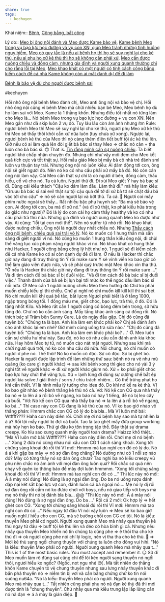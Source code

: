 ```yaml
---
share: true
tags:
  - kechuyen
---
```


Khái niệm:: [Bênh](../T%E1%BB%AB%20%C4%91i%E1%BB%83n/T%C3%ADch%20c%E1%BB%B1c/B%C3%AAnh.md), [Công bằng, bất công](../T%E1%BB%AB%20%C4%91i%E1%BB%83n/Trung%20t%C3%ADnh/C%C3%B4ng%20b%E1%BA%B1ng,%20b%E1%BA%A5t%20c%C3%B4ng.md)

Lý do:: [Meo bị ông nội đánh và Meo được Kame bảo vệ](../S%E1%BB%B1%20ki%E1%BB%87n/Meo%20b%E1%BB%8B%20%C3%B4ng%20n%E1%BB%99i%20%C4%91%C3%A1nh%20v%C3%A0%20Meo%20%C4%91%C6%B0%E1%BB%A3c%20Kame%20b%E1%BA%A3o%20v%E1%BB%87.md), [Kame bênh Meo trong vụ bạo lực học đường và vụ con XN, giúp Meo tránh những tình huống nguy hiểm](../S%E1%BB%B1%20ki%E1%BB%87n/Kame%20b%C3%AAnh%20Meo%20trong%20v%E1%BB%A5%20b%E1%BA%A1o%20l%E1%BB%B1c%20h%E1%BB%8Dc%20%C4%91%C6%B0%E1%BB%9Dng%20v%C3%A0%20v%E1%BB%A5%20con%20XN,%20gi%C3%BAp%20Meo%20tr%C3%A1nh%20nh%E1%BB%AFng%20t%C3%ACnh%20hu%E1%BB%91ng%20nguy%20hi%E1%BB%83m.md), [Meo có quy tắc là nếu ai bênh họ thì họ sẽ suy nghĩ lại cho kẻ thù, nếu ai phụ họ xử kẻ thù thì họ sẽ không cần phải xử](Meo%20c%C3%B3%20quy%20t%E1%BA%AFc%20l%C3%A0%20n%E1%BA%BFu%20ai%20b%C3%AAnh%20h%E1%BB%8D%20th%C3%AC%20h%E1%BB%8D%20s%E1%BA%BD%20suy%20ngh%C4%A9%20l%E1%BA%A1i%20cho%20k%E1%BA%BB%20th%C3%B9,%20n%E1%BA%BFu%20ai%20ph%E1%BB%A5%20h%E1%BB%8D%20x%E1%BB%AD%20k%E1%BA%BB%20th%C3%B9%20th%C3%AC%20h%E1%BB%8D%20s%E1%BA%BD%20kh%C3%B4ng%20c%E1%BA%A7n%20ph%E1%BA%A3i%20x%E1%BB%AD.md), [Meo cần được nuông chiều và đồng cảm, nhưng gia đình và người xung quanh thường chỉ cho rằng lỗi tại Meo](Meo%20c%E1%BA%A7n%20%C4%91%C6%B0%E1%BB%A3c%20nu%C3%B4ng%20chi%E1%BB%81u%20v%C3%A0%20%C4%91%E1%BB%93ng%20c%E1%BA%A3m,%20nh%C6%B0ng%20gia%20%C4%91%C3%ACnh%20v%C3%A0%20ng%C6%B0%E1%BB%9Di%20xung%20quanh%20th%C6%B0%E1%BB%9Dng%20ch%E1%BB%89%20cho%20r%E1%BA%B1ng%20l%E1%BB%97i%20t%E1%BA%A1i%20Meo.md), [Meo khao khát có một người có tính cách công bằng, kiếm cách để cả nhà Kame không còn ai mất danh dự để đi làm](Meo%20khao%20kh%C3%A1t%20c%C3%B3%20m%E1%BB%99t%20ng%C6%B0%E1%BB%9Di%20c%C3%B3%20t%C3%ADnh%20c%C3%A1ch%20c%C3%B4ng%20b%E1%BA%B1ng,%20ki%E1%BA%BFm%20c%C3%A1ch%20%C4%91%E1%BB%83%20c%E1%BA%A3%20nh%C3%A0%20Kame%20kh%C3%B4ng%20c%C3%B2n%20ai%20m%E1%BA%A5t%20danh%20d%E1%BB%B1%20%C4%91%E1%BB%83%20%C4%91i%20l%C3%A0m.md)

[Bênh là bảo vệ dù cho người được bênh sai](./B%C3%AAnh%20l%C3%A0%20b%E1%BA%A3o%20v%E1%BB%87%20d%C3%B9%20cho%20ng%C6%B0%E1%BB%9Di%20%C4%91%C6%B0%E1%BB%A3c%20b%C3%AAnh%20sai.md)

#kechuyen 

Hồi nhỏ ông nội bênh Meo đánh chị, Meo anti ông nội và bảo vệ chị.
Hồi nhỏ ông nội cũng vì bênh Meo mà chửi nhiều bạn bè Meo, Meo bênh họ dù họ làm sai với Meo.
Kame là 1 thằng khốn.
Nhưng điều tốt nhất nó từng làm cho Meo là...
Nó bênh Meo trong vụ bạo lực học đường + vụ con XN.
Nên Meo gần như đã skip luôn 2 vụ đó.
Tuy lâu lâu còn ám ảnh nhưng ítm
Rule: ngươi bênh Meo thì Meo sẽ suy nghĩ lại cho kẻ thù, ngươi phụ Meo xử kẻ thù thì Meo sẽ thấy thôi khỏi cần xử nữa luôn (tuy chưa xử xong). Ngược lại, ngươi bênh kẻ thù của Meo thì nó càng thêm điên tiết buff tội ác kẻ thù lên.
Giờ nếu có ai làm quá lên đòi giết bà bác sĩ thay Meo => chắc nó cản + tha luôn cho bà bác sĩ. 🙃
That is.
[Tin rằng mình cần sự nuông chiều](./Tin%20r%E1%BA%B1ng%20m%C3%ACnh%20c%E1%BA%A7n%20s%E1%BB%B1%20nu%C3%B4ng%20chi%E1%BB%81u.md).
Ta biết ngươi khó chấp nhận chuyện đó.
Nhưng chỉ như vậy mới đem cho Meo kết quả tích cực và tốt thật sự.
Hồi mẫu giáo Meo bị mấy bà cô nhà trẻ đánh sml luôn vụ thuận tay trái.
Nhưng ông nội nó luôn kiểu: Ai dám động tới con, ông nội sẽ giết người đó.
Nên nó ko có nhu cầu phải xử mấy bà đó.
Nó còn cản ông nội làm vậy.
Cái Meo cần thật sự chỉ là có người ở bên, đồng cảm, thấu hiểu, cổ vũ cho nó.
Ta cá luôn. Ngươi thử đi. Đi xúi Meo giết Ý hay bà bác sĩ đi. Đừng cái kiểu thách "Cậu ko dám làm đâu. Làm thử đi." mà hãy làm kiểu: "Gruuu bà bác sĩ sai evil thật sự tội cậu quá để tớ đi xử bả tớ sẽ chặt đầu bả vác tới cho cậu" => nó sẽ cản ngươi lại và bớt thù. Ta cá. 🙂
Ngươi coi mấy phim nước ngoài sẽ thấy...
Rất nhiều bậc phụ huynh sẽ: "Ba má sẽ bảo vệ con. Ai động tới con, ba má đi xử nó." (và đi xử thật, ko phải kiểu hứa trong ảo giác như ngươi)?
Đó là lý do con cái họ cảm thấy healthy và ko có nhu cầu phải trả thù nữa.
Nhưng gia đình và người xung quanh Meo ko được như vậy.
Ai cũng: "lỗi tại con mới thế".
Nên nó suffer từ nhỏ rồi.
Nó khao khát được nuông chiều.
Ông nội là người duy nhất chiều nó.
Nhưng [Thấy cách ông nội bênh, chiều quá sai trái vô lý](./C%E1%BA%A3m%20nh%E1%BA%ADn%20v%E1%BB%81%20ng%C6%B0%E1%BB%9Di%20kh%C3%A1c/Th%E1%BA%A5y%20c%C3%A1ch%20%C3%B4ng%20n%E1%BB%99i%20b%C3%AAnh,%20chi%E1%BB%81u%20qu%C3%A1%20sai%20tr%C3%A1i%20v%C3%B4%20l%C3%BD.md).
Nó ko muốn có 1 hung thần mà sẵn sàng đi giết người vì nó.
Nó cũng ko muốn 1 hung thần kiểu ông nội, đi chửi thề văng tục xúc phạm nặng người khác vì nó.
Nó khao khát có hung thần như Hacker, 1 người công bằng công lý hệt như nó. 1 người sẽ đi kiếm cách để cả nhà Kame ko có ai còn danh dự để đi làm.
Ờ nếu là Hacker thì chắc giờ này đang đi truy thông tin Ý rồi make sure Ý sẽ vĩnh viễn ko bao giờ có thể làm giáo viên được nữa, và sẽ phải quỳ trước mặt Meo khóc xin tha thứ.
"Ờ nếu là Hacker thì chắc giờ này đang đi truy thông tin Ý rồi make sure …"
Và đi tìm cách để bà bác sĩ bị đuổi việc.
"Và đi tìm cách để bà bác sĩ bị đuổi việc."
Thanh danh của bả sẽ bị lụn bại tới mức ko thể ngóc đầu làm bác sĩ nổi nữa.
Ờ! Meo cần 1 người nuông chiều Meo theo hướng đó
Chứ ko phải muốn chiều kiểu gì thì chiều.
Chứ ai nghĩ nó chỉ muốn kill kill kill thì sai bét
Nó chỉ muốn kill khi quá bế tắc, bất lựcm
Ngươi phải biết là ở tầng 1000, ngập trong bóng tối.
1 đống máu me, giết chóc, bạo lực, trả thù, ở đó.
Đó là tầng nhốt Kilo.
Và Meo rất cần 1 người cũng có bóng đêm bên trong, sở hữu tầng đó.
Chứ nó ko cần ánh sáng.
Mấy tầng khác ánh sáng cả đống rồi.
Nó thích bác sĩ Trâm bên Sunny Care.
Là do ngày đầu gặp.
Chị đó cũng đã tuyên bố: "Chúng ta là bạn. Anh kia làm em khóc phải ko? Chị sẽ đánh ảnh cho ảnh khóc lại em nhé? Giờ mình cùng uống trà sữa nào."
"Chị đó cũng đã tuyên bố: "Chúng ta là bạn. Anh kia làm em khóc phải ko? …"
Ờ. Meo luôn cần sự chiều hư như này. Sau đó, nó ko có nhu cầu cần đánh anh kia khóc nữa.
Hay hôm Meo tự tử, nó muốn cào nát mặt ngươi. Nhưng sau khi má chửi ngươi quá trời, nó ko còn nhu cầu đó nữa.
Nói chung, nó chỉ muốn có người ở phe nó. Thế thôi!
Nó ko muốn cô độc.
Sợ cô độc.
Sợ bị ghét bỏ.
Hacker là người được lập trình để làm những thứ sau: bênh nó ra vẻ như mù quáng (ko care gì người khác) => sau khi bênh xong thì gieo cho nó vài 3 ý nghĩ tốt về người khác => đi xử người khác giùm nó. Xử = ko phải giết chóc bạo lực hay chửi thề văng tục. Xử = lạnh lùng đi dùng sự cưỡng chế bắt ép người kia solve / giải thích / sorry / chịu trách nhiệm... Có thể trừng phạt họ khi cần thiết.
Vĩ là hình mẫu lý tưởng cho idea đó.
Do khi nó kể ra kẻ thù.
Vĩ ko bao giờ nhào vô bênh thẳng kẻ thù nó cả.
Vd: Nó kể con CG qua nhà thấy ba nó => la lên á á rồi bỏ về ngang, ko báo nó hay 1 tiếng, để nó bị leo cây cả buổi.
"Vd: Nó kể con CG qua nhà thấy ba nó => la lên á á rồi bỏ về ngang, ko bá…"
Thì case này con CG đang là kẻ thù của nó.
Vĩ ko bao giờ nhào vô thẳng phán: Hmmm chắc con CG có lý do bla bla..
Mà Vĩ luôn mở bài: Wtffff???? Haha con này điên rồi. Chời mẹ ơi nó bệnh hay sao mà tự nhiên la á á? Rồi tội mấy người bị đợi cả buổi. Tao là tao ghét mấy đứa group working mà hủy hẹn ko báo. Thứ gì đâu ko tôn trọng tập thể. Đây thật sự drama creepy. Ko hỉu sao xung quanh mấy người toàn drama? Haizzz khổ thiệt...
"Mà Vĩ luôn mở bài: Wtffff???? Haha con này điên rồi. Chời mẹ ơi nó bệnh …"
Xong 2 đứa nó cùng nhau nói xấu con CG 1 cách sảng khoái.
Xong tới chừng sảng khoái đủ rồi thì Vĩ mới: Hmmm mà tao nghĩ con đó có lý do. Nó á á khi gặp ba mày => nó sợ đàn ông chăng? Nó dường như có 1 nỗi sợ nào đó? Mày có từng thấy nó sợ đàn ông chưa? Tao nghi ba nó kiểu creepy vũ phu nên chắc nó ám ảnh với mọi đàn ông luôn quá? Rồi chắc sợ quá nên chạy về quên ko thông báo để mày đợi luôn hmmmm.
"Xong tới chừng sảng khoái đủ rồi thì Vĩ mới: Hmmm mà tao nghĩ con đó có …"
Thì lúc này nó mới: Á á mày nói đúng! Nó đúng là sợ ngại đàn ông. Do ba nó uống rượu đánh đập nại két sắt bạo lực vợ con, đánh luôn cả bà ngoại nó.... Mẹ nó ly dị rồi sợ đàn ông rồi cấm nó ko được chơi với boys, nếu nó giao tiếp với boys mà mẹ nó thấy thì nó bị đánh bla bla... @@
"Thì lúc này nó mới: Á á mày nói đúng! Nó đúng là sợ ngại đàn ông. Do ba …"
Rồi cả 2 mới: Ok hợp lý => hết ghét con CG.
"Xong tới chừng sảng khoái đủ rồi thì Vĩ mới: Hmmm mà tao nghĩ con đó có …"
Nếu ngay từ đầu Vĩ nói vậy luôn => Meo sẽ ko bao giờ muốn nghĩ / hiểu cho con CG, mà sẽ bướng chối con CG có tội.
Nó là kiểu: thuyền Meo phải có người. Người xung quanh Meo mà nhảy qua thuyền kẻ thù ngay từ đầu => buff tội kẻ thù lên và đéo có hòa bình gì cả. Nhưng nếu nhảy qua thuyền Meo khiến nó tin chúng ta cùng phe => ê thôi tha cho kẻ thù đi => ok người cùng phe nói chí lý logic, nên vị tha tha cho kẻ thù. 🙆 => Mời kẻ thù sang ngồi chung thuyền với chúng ta luôn cho đông vui hihi.
"Nó là kiểu: thuyền Meo phải có người. Người xung quanh Meo mà nhảy qua t…"
This is 1 of the most basic rules. You must accept and remember it. 😑
Sở dĩ Meo muốn làm rõ đúng sai cũng chỉ để lôi kéo người sang thuyền nó ngồi thôi, ngươi hiểu ko ngốc? (Ngốc, not ngu nhé 😌).
Mà tất nhiên do thẳng khốn Kame chuyên tỏ vẻ chung thuyền nhưng sau lưng nhảy thuyền khác đi bắn phá thuyền nó => niềm tin bị vơi và cần bằng chứng chứ ko tin nói suông nu64a.
"Nó là kiểu: thuyền Meo phải có người. Người xung quanh Meo mà nhảy qua t…"
Tất nhiên cũng phải phụ nó nã đạn kẻ thù đã thì mới được tính là "chung thuyền". Chứ nhảy qua mà kiểu trung lập lấp lửng cản nó nã đạn => á à mày là gián điệp. 🙂
